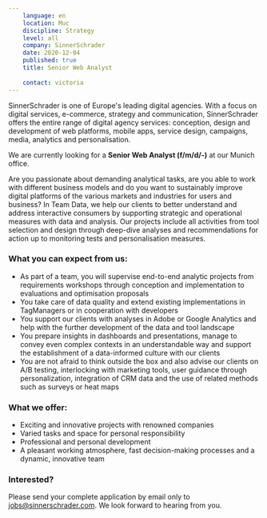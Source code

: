 ```yaml
---
    language: en
    location: Muc
    discipline: Strategy
    level: all
    company: SinnerSchrader
    date: 2020-12-04
    published: true
    title: Senior Web Analyst
    
    contact: victoria
---
```


SinnerSchrader is one of Europe's leading digital agencies. With a focus on digital services, e-commerce, strategy and communication, SinnerSchrader offers the entire range of digital agency services: conception, design and development of web platforms, mobile apps, service design, campaigns, media, analytics and personalisation.

We are currently looking for a **Senior Web Analyst (f/m/d/-)** at our Munich office.

Are you passionate about demanding analytical tasks, are you able to work with different business models and do you want to sustainably improve digital platforms of the various markets and industries for users and business? In Team Data, we help our clients to better understand and address interactive consumers by supporting strategic and operational measures with data and analysis. Our projects include all activities from tool selection and design through deep-dive analyses and recommendations for action up to monitoring tests and personalisation measures.

### What you can expect from us:

- As part of a team, you will supervise end-to-end analytic projects from requirements workshops through conception and implementation to evaluations and optimisation proposals
- You take care of data quality and extend existing implementations in TagManagers or in cooperation with developers
- You support our clients with analyses in Adobe or Google Analytics and help with the further development of the data and tool landscape
- You prepare insights in dashboards and presentations, manage to convey even complex contexts in an understandable way and support the establishment of a data-informed culture with our clients
- You are not afraid to think outside the box and also advise our clients on A/B testing, interlocking with marketing tools, user guidance through personalization, integration of CRM data and the use of related methods such as surveys or heat maps

### What we offer:

- Exciting and innovative projects with renowned companies
- Varied tasks and space for personal responsibility
- Professional and personal development
- A pleasant working atmosphere, fast decision-making processes and a dynamic, innovative team

### Interested?

Please send your complete application by email only to <jobs@sinnerschrader.com>. We look forward to hearing from you.
